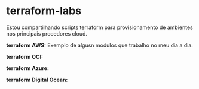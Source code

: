 # terraform-labs

Estou compartilhando scripts terraform para provisionamento de ambientes nos principais procedores cloud.<br />

**terraform AWS:**
Exemplo de algusn modulos que trabalho no meu dia a dia.  

**terraform OCI:**

**terraform Azure:**

**terraform Digital Ocean:**

